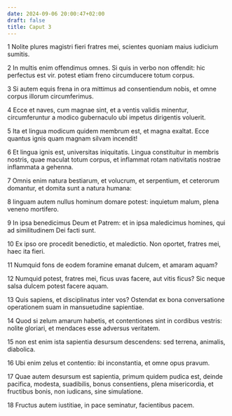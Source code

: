 ```yaml
---
date: 2024-09-06 20:00:47+02:00
draft: false
title: Caput 3
---
```





1 Nolite plures magistri fieri fratres mei, scientes quoniam maius iudicium sumitis.

2 In multis enim offendimus omnes. Si quis in verbo non offendit: hic perfectus est vir. potest etiam freno circumducere totum corpus.

3 Si autem equis frena in ora mittimus ad consentiendum nobis, et omne corpus illorum circumferimus.

4 Ecce et naves, cum magnae sint, et a ventis validis minentur, circumferuntur a modico gubernaculo ubi impetus dirigentis voluerit.

5 Ita et lingua modicum quidem membrum est, et magna exaltat. Ecce quantus ignis quam magnam silvam incendit!

6 Et lingua ignis est, universitas iniquitatis. Lingua constituitur in membris nostris, quae maculat totum corpus, et inflammat rotam nativitatis nostrae inflammata a gehenna.

7 Omnis enim natura bestiarum, et volucrum, et serpentium, et ceterorum domantur, et domita sunt a natura humana:

8 linguam autem nullus hominum domare potest: inquietum malum, plena veneno mortifero.

9 In ipsa benedicimus Deum et Patrem: et in ipsa maledicimus homines, qui ad similitudinem Dei facti sunt.

10 Ex ipso ore procedit benedictio, et maledictio. Non oportet, fratres mei, haec ita fieri.

11 Numquid fons de eodem foramine emanat dulcem, et amaram aquam?

12 Numquid potest, fratres mei, ficus uvas facere, aut vitis ficus? Sic neque salsa dulcem potest facere aquam.

13 Quis sapiens, et disciplinatus inter vos? Ostendat ex bona conversatione operationem suam in mansuetudine sapientiae.

14 Quod si zelum amarum habetis, et contentiones sint in cordibus vestris: nolite gloriari, et mendaces esse adversus veritatem.

15 non est enim ista sapientia desursum descendens: sed terrena, animalis, diabolica.

16 Ubi enim zelus et contentio: ibi inconstantia, et omne opus pravum.

17 Quae autem desursum est sapientia, primum quidem pudica est, deinde pacifica, modesta, suadibilis, bonus consentiens, plena misericordia, et fructibus bonis, non iudicans, sine simulatione.

18 Fructus autem iustitiae, in pace seminatur, facientibus pacem.

